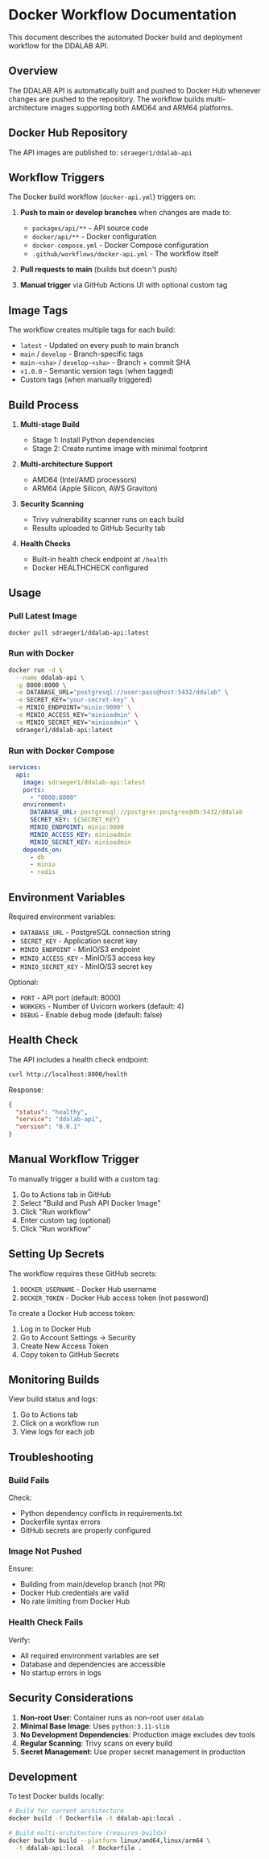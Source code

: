 # Docker Workflow Documentation

This document describes the automated Docker build and deployment workflow for the DDALAB API.

## Overview

The DDALAB API is automatically built and pushed to Docker Hub whenever changes are pushed to the repository. The workflow builds multi-architecture images supporting both AMD64 and ARM64 platforms.

## Docker Hub Repository

The API images are published to: `sdraeger1/ddalab-api`

## Workflow Triggers

The Docker build workflow (`docker-api.yml`) triggers on:

1. **Push to main or develop branches** when changes are made to:
   - `packages/api/**` - API source code
   - `docker/api/**` - Docker configuration
   - `docker-compose.yml` - Docker Compose configuration
   - `.github/workflows/docker-api.yml` - The workflow itself

2. **Pull requests to main** (builds but doesn't push)

3. **Manual trigger** via GitHub Actions UI with optional custom tag

## Image Tags

The workflow creates multiple tags for each build:

- `latest` - Updated on every push to main branch
- `main` / `develop` - Branch-specific tags
- `main-<sha>` / `develop-<sha>` - Branch + commit SHA
- `v1.0.0` - Semantic version tags (when tagged)
- Custom tags (when manually triggered)

## Build Process

1. **Multi-stage Build**
   - Stage 1: Install Python dependencies
   - Stage 2: Create runtime image with minimal footprint

2. **Multi-architecture Support**
   - AMD64 (Intel/AMD processors)
   - ARM64 (Apple Silicon, AWS Graviton)

3. **Security Scanning**
   - Trivy vulnerability scanner runs on each build
   - Results uploaded to GitHub Security tab

4. **Health Checks**
   - Built-in health check endpoint at `/health`
   - Docker HEALTHCHECK configured

## Usage

### Pull Latest Image

```bash
docker pull sdraeger1/ddalab-api:latest
```

### Run with Docker

```bash
docker run -d \
  --name ddalab-api \
  -p 8000:8000 \
  -e DATABASE_URL="postgresql://user:pass@host:5432/ddalab" \
  -e SECRET_KEY="your-secret-key" \
  -e MINIO_ENDPOINT="minio:9000" \
  -e MINIO_ACCESS_KEY="minioadmin" \
  -e MINIO_SECRET_KEY="minioadmin" \
  sdraeger1/ddalab-api:latest
```

### Run with Docker Compose

```yaml
services:
  api:
    image: sdraeger1/ddalab-api:latest
    ports:
      - "8000:8000"
    environment:
      DATABASE_URL: postgresql://postgres:postgres@db:5432/ddalab
      SECRET_KEY: ${SECRET_KEY}
      MINIO_ENDPOINT: minio:9000
      MINIO_ACCESS_KEY: minioadmin
      MINIO_SECRET_KEY: minioadmin
    depends_on:
      - db
      - minio
      - redis
```

## Environment Variables

Required environment variables:

- `DATABASE_URL` - PostgreSQL connection string
- `SECRET_KEY` - Application secret key
- `MINIO_ENDPOINT` - MinIO/S3 endpoint
- `MINIO_ACCESS_KEY` - MinIO/S3 access key
- `MINIO_SECRET_KEY` - MinIO/S3 secret key

Optional:
- `PORT` - API port (default: 8000)
- `WORKERS` - Number of Uvicorn workers (default: 4)
- `DEBUG` - Enable debug mode (default: false)

## Health Check

The API includes a health check endpoint:

```bash
curl http://localhost:8000/health
```

Response:
```json
{
  "status": "healthy",
  "service": "ddalab-api",
  "version": "0.0.1"
}
```

## Manual Workflow Trigger

To manually trigger a build with a custom tag:

1. Go to Actions tab in GitHub
2. Select "Build and Push API Docker Image"
3. Click "Run workflow"
4. Enter custom tag (optional)
5. Click "Run workflow"

## Setting Up Secrets

The workflow requires these GitHub secrets:

1. `DOCKER_USERNAME` - Docker Hub username
2. `DOCKER_TOKEN` - Docker Hub access token (not password)

To create a Docker Hub access token:
1. Log in to Docker Hub
2. Go to Account Settings → Security
3. Create New Access Token
4. Copy token to GitHub Secrets

## Monitoring Builds

View build status and logs:
1. Go to Actions tab
2. Click on a workflow run
3. View logs for each job

## Troubleshooting

### Build Fails

Check:
- Python dependency conflicts in requirements.txt
- Dockerfile syntax errors
- GitHub secrets are properly configured

### Image Not Pushed

Ensure:
- Building from main/develop branch (not PR)
- Docker Hub credentials are valid
- No rate limiting from Docker Hub

### Health Check Fails

Verify:
- All required environment variables are set
- Database and dependencies are accessible
- No startup errors in logs

## Security Considerations

1. **Non-root User**: Container runs as non-root user `ddalab`
2. **Minimal Base Image**: Uses `python:3.11-slim`
3. **No Development Dependencies**: Production image excludes dev tools
4. **Regular Scanning**: Trivy scans on every build
5. **Secret Management**: Use proper secret management in production

## Development

To test Docker builds locally:

```bash
# Build for current architecture
docker build -f Dockerfile -t ddalab-api:local .

# Build multi-architecture (requires buildx)
docker buildx build --platform linux/amd64,linux/arm64 \
  -t ddalab-api:local -f Dockerfile .
```
